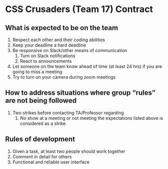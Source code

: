 # CSS Crusaders (Team 17) Contract

## What is expected to be on the team
1. Respect each other and their coding abilities
2. Keep your deadline a hard deadline
3. Be responsive on Slack/other means of communication
    1. Turn on Slack notifications
    2. React to announcements
4. Let someone on the team know ahead of time (at least 24 hrs) if you are going to miss a meeting
5. Try to turn on your camera during zoom meetings

## How to address situations where group “rules” are not being followed
1. Two strikes before contacting TA/Professor regarding 
    1. No show at a meeting or not meeting the expectations listed above is considered as a strike

## Rules of development
1. Given a task, at least two people should work together 
2. Comment in detail for others
3. Functional and reliable user interface
